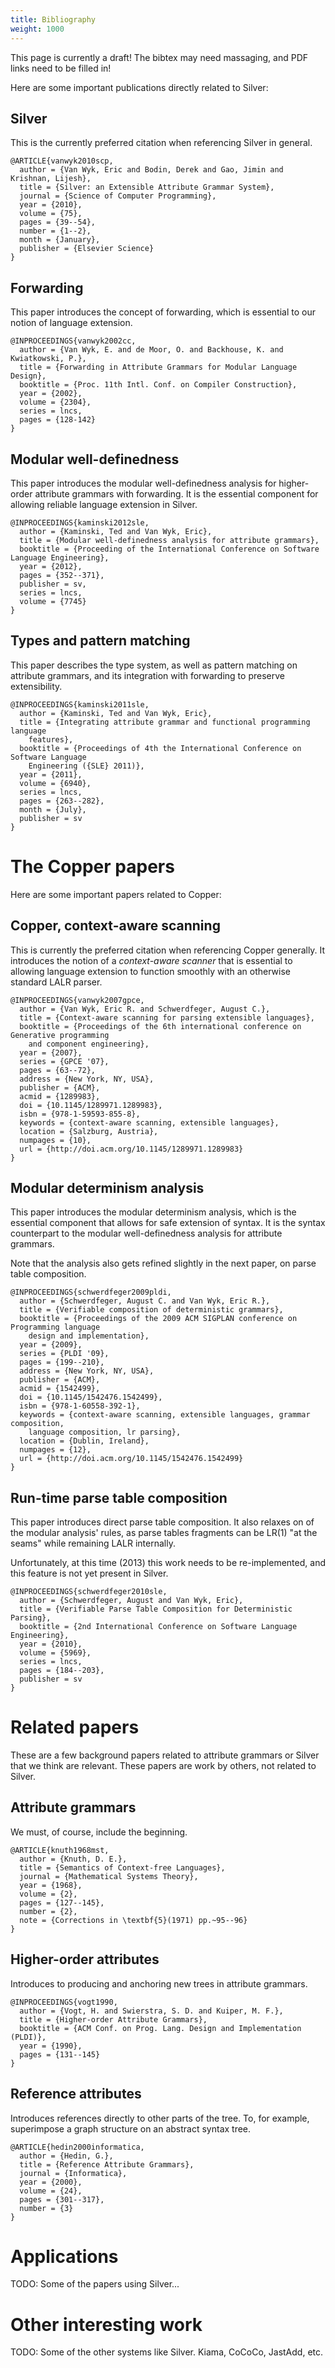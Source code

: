 ```yaml
---
title: Bibliography
weight: 1000
---
```


This page is currently a draft! The bibtex may need massaging, and PDF links need to be filled in!

Here are some important publications directly related to Silver:

## Silver

This is the currently preferred citation when referencing Silver in general.

```
@ARTICLE{vanwyk2010scp,
  author = {Van Wyk, Eric and Bodin, Derek and Gao, Jimin and Krishnan, Lijesh},
  title = {Silver: an Extensible Attribute Grammar System},
  journal = {Science of Computer Programming},
  year = {2010},
  volume = {75},
  pages = {39--54},
  number = {1--2},
  month = {January},
  publisher = {Elsevier Science}
}
```

## Forwarding

This paper introduces the concept of forwarding, which is essential to our notion of language extension.

```
@INPROCEEDINGS{vanwyk2002cc,
  author = {Van Wyk, E. and de Moor, O. and Backhouse, K. and Kwiatkowski, P.},
  title = {Forwarding in Attribute Grammars for Modular Language Design},
  booktitle = {Proc. 11th Intl. Conf. on Compiler Construction},
  year = {2002},
  volume = {2304},
  series = lncs,
  pages = {128-142}
}
```

## Modular well-definedness

This paper introduces the modular well-definedness analysis for higher-order attribute grammars with forwarding. It is the essential component for allowing reliable language extension in Silver.

```
@INPROCEEDINGS{kaminski2012sle,
  author = {Kaminski, Ted and Van Wyk, Eric},
  title = {Modular well-definedness analysis for attribute grammars},
  booktitle = {Proceeding of the International Conference on Software Language Engineering},
  year = {2012},
  pages = {352--371},
  publisher = sv,
  series = lncs,
  volume = {7745}
}
```

## Types and pattern matching

This paper describes the type system, as well as pattern matching on attribute grammars, and its integration with forwarding to preserve extensibility.

```
@INPROCEEDINGS{kaminski2011sle,
  author = {Kaminski, Ted and Van Wyk, Eric},
  title = {Integrating attribute grammar and functional programming language
	features},
  booktitle = {Proceedings of 4th the International Conference on Software Language
	Engineering ({SLE} 2011)},
  year = {2011},
  volume = {6940},
  series = lncs,
  pages = {263--282},
  month = {July},
  publisher = sv
}
```

# The Copper papers

Here are some important papers related to Copper:

## Copper, context-aware scanning

This is currently the preferred citation when referencing Copper generally.  It introduces the notion of a _context-aware scanner_ that is essential to allowing language extension to function smoothly with an otherwise standard LALR parser.

```
@INPROCEEDINGS{vanwyk2007gpce,
  author = {Van Wyk, Eric R. and Schwerdfeger, August C.},
  title = {Context-aware scanning for parsing extensible languages},
  booktitle = {Proceedings of the 6th international conference on Generative programming
	and component engineering},
  year = {2007},
  series = {GPCE '07},
  pages = {63--72},
  address = {New York, NY, USA},
  publisher = {ACM},
  acmid = {1289983},
  doi = {10.1145/1289971.1289983},
  isbn = {978-1-59593-855-8},
  keywords = {context-aware scanning, extensible languages},
  location = {Salzburg, Austria},
  numpages = {10},
  url = {http://doi.acm.org/10.1145/1289971.1289983}
}
```

## Modular determinism analysis

This paper introduces the modular determinism analysis, which is the essential component that allows for safe extension of syntax. It is the syntax counterpart to the modular well-definedness analysis for attribute grammars.

Note that the analysis also gets refined slightly in the next paper, on parse table composition.

```
@INPROCEEDINGS{schwerdfeger2009pldi,
  author = {Schwerdfeger, August C. and Van Wyk, Eric R.},
  title = {Verifiable composition of deterministic grammars},
  booktitle = {Proceedings of the 2009 ACM SIGPLAN conference on Programming language
	design and implementation},
  year = {2009},
  series = {PLDI '09},
  pages = {199--210},
  address = {New York, NY, USA},
  publisher = {ACM},
  acmid = {1542499},
  doi = {10.1145/1542476.1542499},
  isbn = {978-1-60558-392-1},
  keywords = {context-aware scanning, extensible languages, grammar composition,
	language composition, lr parsing},
  location = {Dublin, Ireland},
  numpages = {12},
  url = {http://doi.acm.org/10.1145/1542476.1542499}
}
```

## Run-time parse table composition

This paper introduces direct parse table composition. It also relaxes on of the modular analysis' rules, as parse tables fragments can be LR(1) "at the seams" while remaining LALR internally.

Unfortunately, at this time (2013) this work needs to be re-implemented, and this feature is not yet present in Silver.

```
@INPROCEEDINGS{schwerdfeger2010sle,
  author = {Schwerdfeger, August and Van Wyk, Eric},
  title = {Verifiable Parse Table Composition for Deterministic Parsing},
  booktitle = {2nd International Conference on Software Language Engineering},
  year = {2010},
  volume = {5969},
  series = lncs,
  pages = {184--203},
  publisher = sv
}
```

# Related papers

These are a few background papers related to attribute grammars or Silver that we think are relevant. These papers are work by others, not related to Silver.

## Attribute grammars

We must, of course, include the beginning.

```
@ARTICLE{knuth1968mst,
  author = {Knuth, D. E.},
  title = {Semantics of Context-free Languages},
  journal = {Mathematical Systems Theory},
  year = {1968},
  volume = {2},
  pages = {127--145},
  number = {2},
  note = {Corrections in \textbf{5}(1971) pp.~95--96}
}
```

## Higher-order attributes

Introduces to producing and anchoring new trees in attribute grammars.

```
@INPROCEEDINGS{vogt1990,
  author = {Vogt, H. and Swierstra, S. D. and Kuiper, M. F.},
  title = {Higher-order Attribute Grammars},
  booktitle = {ACM Conf. on Prog. Lang. Design and Implementation (PLDI)},
  year = {1990},
  pages = {131--145}
}
```

## Reference attributes

Introduces references directly to other parts of the tree. To, for example, superimpose a graph structure on an abstract syntax tree.

```
@ARTICLE{hedin2000informatica,
  author = {Hedin, G.},
  title = {Reference Attribute Grammars},
  journal = {Informatica},
  year = {2000},
  volume = {24},
  pages = {301--317},
  number = {3}
}
```

# Applications

TODO: Some of the papers using Silver...

# Other interesting work

TODO: Some of the other systems like Silver. Kiama, CoCoCo, JastAdd, etc.
